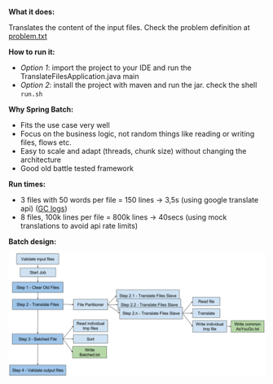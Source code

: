 **What it does:**

Translates the content of the input files. Check the problem definition at [problem.txt](Test.txt)

**How to run it:**

- _Option 1_: import the project to your IDE and run the TranslateFilesApplication.java main
- _Option 2_: install the project with maven and run the jar. check the shell `run.sh`

**Why Spring Batch:**

- Fits the use case very well
- Focus on the business logic, not random things like reading or writing files, flows etc.
- Easy to scale and adapt (threads, chunk size) without changing the architecture
- Good old battle tested framework

**Run times:**
- 3 files with 50 words per file = 150 lines -> 3,5s (using google translate api) ([GC logs](http://gceasy.io/my-gc-report.jsp?p=c2hhcmVkLzIwMTcvMDYvOC8tLWdjLmxvZy0tNy0xMS0zOQ==))
- 8 files, 100k lines per file = 800k lines -> 40secs (using mock translations to avoid api rate limits)

**Batch design:**

![Batch](/translate-files-test.png)
